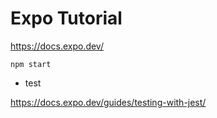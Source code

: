 # Expo Tutorial

https://docs.expo.dev/

```shell
npm start
```

* test

https://docs.expo.dev/guides/testing-with-jest/
